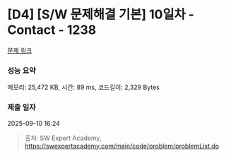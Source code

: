 # [D4] [S/W 문제해결 기본] 10일차 - Contact - 1238 

[문제 링크](https://swexpertacademy.com/main/code/problem/problemDetail.do?contestProbId=AV15B1cKAKwCFAYD) 

### 성능 요약

메모리: 25,472 KB, 시간: 89 ms, 코드길이: 2,329 Bytes

### 제출 일자

2025-09-10 16:24



> 출처: SW Expert Academy, https://swexpertacademy.com/main/code/problem/problemList.do